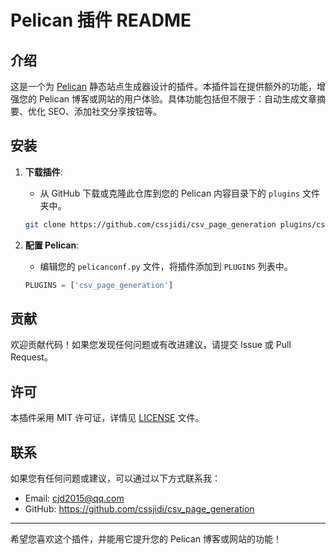 # Pelican 插件 README

## 介绍

这是一个为 [Pelican](https://getpelican.com/) 静态站点生成器设计的插件。本插件旨在提供额外的功能，增强您的 Pelican 博客或网站的用户体验。具体功能包括但不限于：自动生成文章摘要、优化 SEO、添加社交分享按钮等。

## 安装

1. **下载插件**:
   - 从 GitHub 下载或克隆此仓库到您的 Pelican 内容目录下的 `plugins` 文件夹中。
   ```bash
   git clone https://github.com/cssjidi/csv_page_generation plugins/csv_page_generation
   ```

2. **配置 Pelican**:
   - 编辑您的 `pelicanconf.py` 文件，将插件添加到 `PLUGINS` 列表中。
   ```python
   PLUGINS = ['csv_page_generation']
   ```

## 贡献

欢迎贡献代码！如果您发现任何问题或有改进建议，请提交 Issue 或 Pull Request。

## 许可

本插件采用 MIT 许可证，详情见 [LICENSE](LICENSE) 文件。

## 联系

如果您有任何问题或建议，可以通过以下方式联系我：

- Email: cjd2015@qq.com
- GitHub: https://github.com/cssjidi/csv_page_generation

---

希望您喜欢这个插件，并能用它提升您的 Pelican 博客或网站的功能！